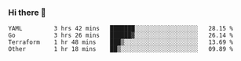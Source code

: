### Hi there 👋


<!--START_SECTION:waka-->

```text
YAML         3 hrs 42 mins   ███████░░░░░░░░░░░░░░░░░░   28.15 %
Go           3 hrs 26 mins   ██████▓░░░░░░░░░░░░░░░░░░   26.14 %
Terraform    1 hr 48 mins    ███▒░░░░░░░░░░░░░░░░░░░░░   13.69 %
Other        1 hr 18 mins    ██▒░░░░░░░░░░░░░░░░░░░░░░   09.89 %
```

<!--END_SECTION:waka-->

<!--
**ssrahul96/ssrahul96** is a ✨ _special_ ✨ repository because its `README.md` (this file) appears on your GitHub profile.

Here are some ideas to get you started:

- 🔭 I’m currently working on ...
- 🌱 I’m currently learning ...
- 👯 I’m looking to collaborate on ...
- 🤔 I’m looking for help with ...
- 💬 Ask me about ...
- 📫 How to reach me: ...
- 😄 Pronouns: ...
- ⚡ Fun fact: ...
-->
